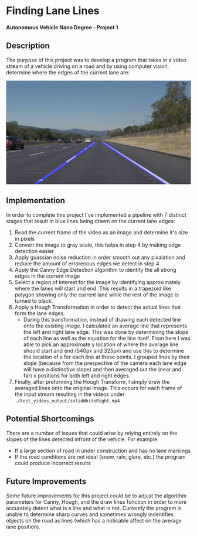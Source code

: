# Finding Lane Lines
#### Autonomous Vehicle Nano Degree - Project 1

[image1]: ./test_images_output/output_solidWhiteRight.jpg "Description"

## Description

The purpose of this project was to develop a program that takes in a video stream of a vehicle driving on a road and by using computer vision, determine where the edges of the current lane are:

![Description Image][image1]

## Implementation

In order to complete this project I've implemented a pipeline with 7 distinct stages that result in blue lines being drawn on the current lane edges:

1. Read the current frame of the video as an image and determine it's size in pixels
2. Convert the image to gray scale, this helps in step 4 by making edge detection easier
3. Apply guassian noise reduction in order smooth out any pixalation and reduce the amount of errorenous edges we detect in step 4
4. Apply the Canny Edge Detection algorithm to identify the all strong edges in the current image
5. Select a region of interest for the image by identifying approximately where the lanes will start and end. This results in a trapezoid like polygon showing only the current lane while the rest of the image is turned to black.
6. Apply a Hough Transformation in order to detect the actual lines that form the lane edges.
   * During this transformation, instead of drawing each detected line onto the existing image. I calculated an average line that represents the left and right lane edge. This was done by determining the slope of each line as well as the equation for the line itself. From here I was able to pick an approximate y location of where the average line should start and end (540px and 325px) and use this to determine the location of x for each line at these points. I grouped lines by their slope (because from the prespective of the camera each lane edge will have a distinctive slope) and then averaged out the (near and far) x positions for both left and right edges.
7. Finally, after preforming the Hough Transform, I simply drew the averaged lines onto the original image. This occurs for each frame of the input stream resulting in the videos under ```./test_videos_output/solidWhiteRight.mp4```

## Potential Shortcomings

There are a number of issues that could arise by relying entirely on the slopes of the lines detected infront of the vehicle. For example:
 - If a large section of road in under construction and has no lane markings
 - If the road conditions are not ideal (snow, rain, glare, etc.) the program could produce incorrect results

## Future Improvements

Some future improvements for this project could be to adjust the algorithm parameters for Canny, Hough, and the draw lines function in order to more accurately detect what is a line and what is not. Currently the program is unable to determine sharp curves and sometimes wrongly indentifies objects on the road as lines (which has a noticable affect on the average lane position).

